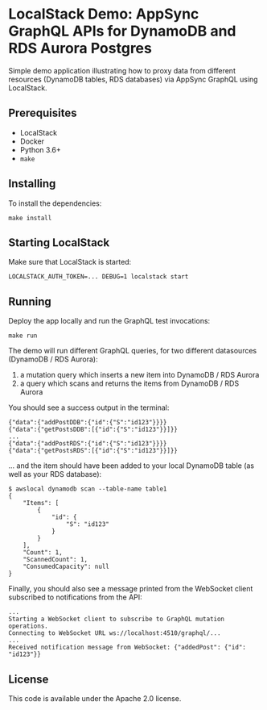 # LocalStack Demo: AppSync GraphQL APIs for DynamoDB and RDS Aurora Postgres

Simple demo application illustrating how to proxy data from different resources (DynamoDB tables, RDS databases) via AppSync GraphQL using LocalStack.

## Prerequisites

* LocalStack
* Docker
* Python 3.6+
* `make`

## Installing

To install the dependencies:
```
make install
```

## Starting LocalStack

Make sure that LocalStack is started:
```
LOCALSTACK_AUTH_TOKEN=... DEBUG=1 localstack start
```

## Running

Deploy the app locally and run the GraphQL test invocations:
```
make run
```

The demo will run different GraphQL queries, for two different datasources (DynamoDB / RDS Aurora):

1. a mutation query which inserts a new item into DynamoDB / RDS Aurora
2. a query which scans and returns the items from DynamoDB / RDS Aurora

You should see a success output in the terminal:
```
{"data":{"addPostDDB":{"id":{"S":"id123"}}}}
{"data":{"getPostsDDB":[{"id":{"S":"id123"}}]}}
...
{"data":{"addPostRDS":{"id":{"S":"id123"}}}}
{"data":{"getPostsRDS":[{"id":{"S":"id123"}}]}}
```

... and the item should have been added to your local DynamoDB table (as well as your RDS database):
```
$ awslocal dynamodb scan --table-name table1
{
    "Items": [
        {
            "id": {
                "S": "id123"
            }
        }
    ],
    "Count": 1,
    "ScannedCount": 1,
    "ConsumedCapacity": null
}
```

Finally, you should also see a message printed from the WebSocket client subscribed to notifications from the API:
```
...
Starting a WebSocket client to subscribe to GraphQL mutation operations.
Connecting to WebSocket URL ws://localhost:4510/graphql/...
...
Received notification message from WebSocket: {"addedPost": {"id": "id123"}}
```

## License

This code is available under the Apache 2.0 license.
